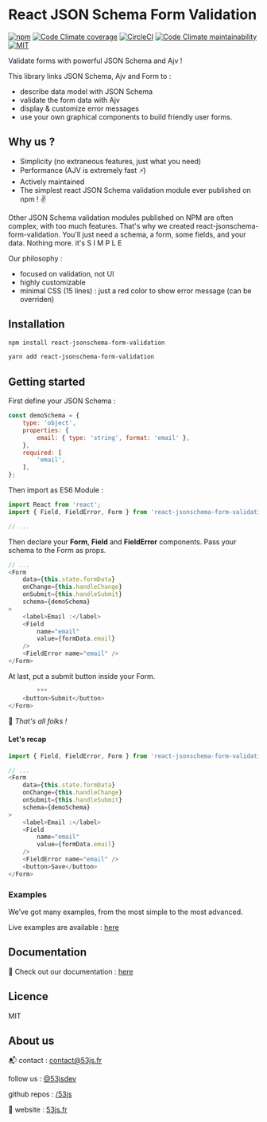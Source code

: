 # React JSON Schema Form Validation

[![npm](http://img.shields.io/npm/v/react-jsonschema-form-validation.svg?style=flat)](https://npmjs.org/package/react-jsonschema-form-validation "View this project on npm") 
[![Code Climate coverage](https://img.shields.io/codeclimate/coverage/53js/react-jsonschema-form-validation.svg)](https://codeclimate.com/github/53js/react-jsonschema-form-validation "CodeClimate coverage") 
[![CircleCI](https://img.shields.io/circleci/build/github/53js/react-jsonschema-form-validation.svg)](https://circleci.com/gh/53js/react-jsonschema-form-validation "CircleCI") 
[![Code Climate maintainability](https://img.shields.io/codeclimate/maintainability/53js/react-jsonschema-form-validation.svg)](https://codeclimate.com/github/53js/react-jsonschema-form-validation "CodeClimate maintainability") 
[![MIT](http://img.shields.io/badge/license-MIT-brightgreen.svg)](http://opensource.org/licenses/MIT) 

Validate forms with powerful JSON Schema and Ajv !

This library links JSON Schema, Ajv and Form to :
- describe data model with JSON Schema
- validate the form data with Ajv
- display & customize error messages
- use your own graphical components to build friendly user forms.

## Why us ?
- Simplicity (no extraneous features, just what you need)
- Performance (AJV is extremely fast _:zap:_)
- Actively maintained
- The simplest react JSON Schema validation module ever published on npm ! :v:

Other JSON Schema validation modules published on NPM are often complex, with too much features.
That's why we created react-jsonschema-form-validation. 
You'll just need a schema, a form, some fields, and your data. Nothing more. <i class="fa fa-arrow-right"></i> it's S I M P L E

Our philosophy :
- focused on validation, not UI    
- highly customizable
- minimal CSS (15 lines) : just a red color to show error message (can be overriden)

## Installation

```bash
npm install react-jsonschema-form-validation
```

```bash
yarn add react-jsonschema-form-validation
```

## Getting started

First define your JSON Schema :

```js
const demoSchema = {
	type: 'object',
	properties: {
		email: { type: 'string', format: 'email' },
	},
	required: [
		'email',
	],
};
```

Then import as ES6 Module :
```js
import React from 'react';
import { Field, FieldError, Form } from 'react-jsonschema-form-validation';

// ...
```
Then declare your __Form__, __Field__ and __FieldError__ components.
Pass your schema to the Form as props.
```js
// ...
<Form
	data={this.state.formData}
	onChange={this.handleChange}
	onSubmit={this.handleSubmit}
	schema={demoSchema}
>
	<label>Email :</label>
	<Field
		name="email"
		value={formData.email}
	/>
	<FieldError name="email" />
</Form>
```
At last, put a submit button inside your Form.  

```js
		***
	<button>Submit</button>
</Form>
```

🎵 _That's all folks !_ 

#### Let's recap 

```js
import { Field, FieldError, Form } from 'react-jsonschema-form-validation';

// ...
<Form
	data={this.state.formData}
	onChange={this.handleChange}
	onSubmit={this.handleSubmit}
	schema={demoSchema}
>
	<label>Email :</label>
	<Field
		name="email"
		value={formData.email}
	/>
	<FieldError name="email" />
	<button>Save</button> 
</Form>
```

### Examples
We’ve got many examples, from the most simple to the most advanced.

Live examples are available : [here](https://53js.github.io/react-jsonschema-form-validation/#/examples/ "examples")

## Documentation

📃 Check out our documentation : [here](https://53js.github.io/react-jsonschema-form-validation "documentation")

## Licence

MIT

## About us

📬 contact : contact@53js.fr

follow us : [@53jsdev](https://twitter.com/53jsdev "https://twitter.com/53jsdev")

github repos : [/53js](https://github.com/53js "https://github.com/53js")


🚀 website : [53js.fr](https://53js.fr "https://www.53js.fr")
